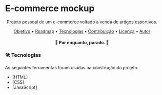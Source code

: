# E-commerce mockup 
<p align="center">Projeto pessoal de um e-commerce voltado a venda de artigos esportivos.</p>

<p align="center">
 <a href="#objetivo">Objetivo</a> •
 <a href="#roadmap">Roadmap</a> • 
 <a href="#tecnologias">Tecnologias</a> • 
 <a href="#contribuicao">Contribuição</a> • 
 <a href="#licenc-a">Licença</a> • 
 <a href="#autor">Autor</a>
</p>

<h4 align="center"> 
	🚧  Por enquanto, parado.  🚧
</h4>

### 🛠 Tecnologias

As seguintes ferramentas foram usadas na construção do projeto:

- [HTML]
- [CSS]
- [JavaScript]

